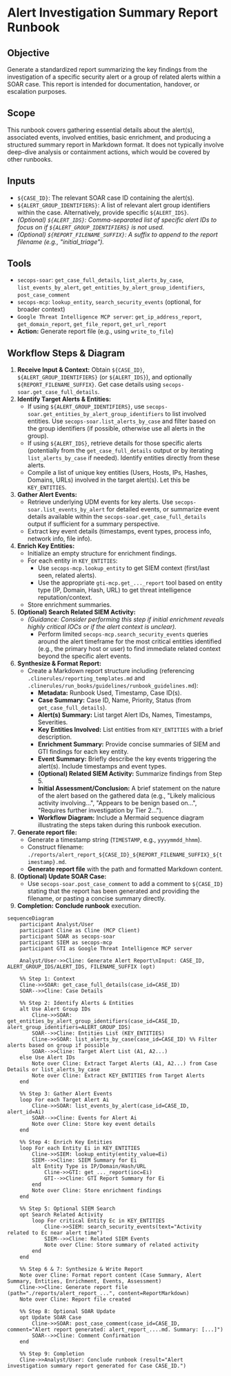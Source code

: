 # Alert Investigation Summary Report Runbook

## Objective

Generate a standardized report summarizing the key findings from the investigation of a specific security alert or a group of related alerts within a SOAR case. This report is intended for documentation, handover, or escalation purposes.

## Scope

This runbook covers gathering essential details about the alert(s), associated events, involved entities, basic enrichment, and producing a structured summary report in Markdown format. It does not typically involve deep-dive analysis or containment actions, which would be covered by other runbooks.

## Inputs

*   `${CASE_ID}`: The relevant SOAR case ID containing the alert(s).
*   `${ALERT_GROUP_IDENTIFIERS}`: A list of relevant alert group identifiers within the case. Alternatively, provide specific `${ALERT_IDS}`.
*   *(Optional) `${ALERT_IDS}`: Comma-separated list of specific alert IDs to focus on if `${ALERT_GROUP_IDENTIFIERS}` is not used.*
*   *(Optional) `${REPORT_FILENAME_SUFFIX}`: A suffix to append to the report filename (e.g., "initial_triage").*

## Tools

*   `secops-soar`: `get_case_full_details`, `list_alerts_by_case`, `list_events_by_alert`, `get_entities_by_alert_group_identifiers`, `post_case_comment`
*   `secops-mcp`: `lookup_entity`, `search_security_events` (optional, for broader context)
*   `Google Threat Intelligence MCP server`: `get_ip_address_report`, `get_domain_report`, `get_file_report`, `get_url_report`
*   **Action:** Generate report file (e.g., using `write_to_file`)

## Workflow Steps & Diagram

1.  **Receive Input & Context:** Obtain `${CASE_ID}`, `${ALERT_GROUP_IDENTIFIERS}` (or `${ALERT_IDS}`), and optionally `${REPORT_FILENAME_SUFFIX}`. Get case details using `secops-soar.get_case_full_details`.
2.  **Identify Target Alerts & Entities:**
    *   If using `${ALERT_GROUP_IDENTIFIERS}`, use `secops-soar.get_entities_by_alert_group_identifiers` to list involved entities. Use `secops-soar.list_alerts_by_case` and filter based on the group identifiers (if possible, otherwise use all alerts in the group).
    *   If using `${ALERT_IDS}`, retrieve details for those specific alerts (potentially from the `get_case_full_details` output or by iterating `list_alerts_by_case` if needed). Identify entities directly from these alerts.
    *   Compile a list of unique key entities (Users, Hosts, IPs, Hashes, Domains, URLs) involved in the target alert(s). Let this be `KEY_ENTITIES`.
3.  **Gather Alert Events:**
    *   Retrieve underlying UDM events for key alerts. Use `secops-soar.list_events_by_alert` for detailed events, or summarize event details available within the `secops-soar.get_case_full_details` output if sufficient for a summary perspective.
    *   Extract key event details (timestamps, event types, process info, network info, file info).
4.  **Enrich Key Entities:**
    *   Initialize an empty structure for enrichment findings.
    *   For each entity in `KEY_ENTITIES`:
        *   Use `secops-mcp.lookup_entity` to get SIEM context (first/last seen, related alerts).
        *   Use the appropriate `gti-mcp.get_..._report` tool based on entity type (IP, Domain, Hash, URL) to get threat intelligence reputation/context.
    *   Store enrichment summaries.
5.  **(Optional) Search Related SIEM Activity:**
    *   *(Guidance: Consider performing this step if initial enrichment reveals highly critical IOCs or if the alert context is unclear).*
        *   Perform limited `secops-mcp.search_security_events` queries around the alert timeframe for the most critical entities identified (e.g., the primary host or user) to find immediate related context beyond the specific alert events.
6.  **Synthesize & Format Report:**
    *   Create a Markdown report structure including (referencing `.clinerules/reporting_templates.md` and `.clinerules/run_books/guidelines/runbook_guidelines.md`):
        *   **Metadata:** Runbook Used, Timestamp, Case ID(s).
        *   **Case Summary:** Case ID, Name, Priority, Status (from `get_case_full_details`).
        *   **Alert(s) Summary:** List target Alert IDs, Names, Timestamps, Severities.
        *   **Key Entities Involved:** List entities from `KEY_ENTITIES` with a brief description.
        *   **Enrichment Summary:** Provide concise summaries of SIEM and GTI findings for each key entity.
        *   **Event Summary:** Briefly describe the key events triggering the alert(s). Include timestamps and event types.
        *   **(Optional) Related SIEM Activity:** Summarize findings from Step 5.
        *   **Initial Assessment/Conclusion:** A brief statement on the nature of the alert based on the gathered data (e.g., "Likely malicious activity involving...", "Appears to be benign based on...", "Requires further investigation by Tier 2...").
        *   **Workflow Diagram:** Include a Mermaid sequence diagram illustrating the steps taken during this runbook execution.
7.  **Generate report file:**
    *   Generate a timestamp string (`TIMESTAMP`, e.g., `yyyymmdd_hhmm`).
    *   Construct filename: `./reports/alert_report_${CASE_ID}_${REPORT_FILENAME_SUFFIX}_${timestamp}.md`.
    *   **Generate report file** with the path and formatted Markdown content.
8.  **(Optional) Update SOAR Case:**
    *   Use `secops-soar.post_case_comment` to add a comment to `${CASE_ID}` stating that the report has been generated and providing the filename, or pasting a concise summary directly.
9.  **Completion:** **Conclude runbook** execution.

```{mermaid}
sequenceDiagram
    participant Analyst/User
    participant Cline as Cline (MCP Client)
    participant SOAR as secops-soar
    participant SIEM as secops-mcp
    participant GTI as Google Threat Intelligence MCP server

    Analyst/User->>Cline: Generate Alert Report\nInput: CASE_ID, ALERT_GROUP_IDS/ALERT_IDS, FILENAME_SUFFIX (opt)

    %% Step 1: Context
    Cline->>SOAR: get_case_full_details(case_id=CASE_ID)
    SOAR-->>Cline: Case Details

    %% Step 2: Identify Alerts & Entities
    alt Use Alert Group IDs
        Cline->>SOAR: get_entities_by_alert_group_identifiers(case_id=CASE_ID, alert_group_identifiers=ALERT_GROUP_IDS)
        SOAR-->>Cline: Entities List (KEY_ENTITIES)
        Cline->>SOAR: list_alerts_by_case(case_id=CASE_ID) %% Filter alerts based on group if possible
        SOAR-->>Cline: Target Alert List (A1, A2...)
    else Use Alert IDs
        Note over Cline: Extract Target Alerts (A1, A2...) from Case Details or list_alerts_by_case
        Note over Cline: Extract KEY_ENTITIES from Target Alerts
    end

    %% Step 3: Gather Alert Events
    loop For each Target Alert Ai
        Cline->>SOAR: list_events_by_alert(case_id=CASE_ID, alert_id=Ai)
        SOAR-->>Cline: Events for Alert Ai
        Note over Cline: Store key event details
    end

    %% Step 4: Enrich Key Entities
    loop For each Entity Ei in KEY_ENTITIES
        Cline->>SIEM: lookup_entity(entity_value=Ei)
        SIEM-->>Cline: SIEM Summary for Ei
        alt Entity Type is IP/Domain/Hash/URL
            Cline->>GTI: get_..._report(ioc=Ei)
            GTI-->>Cline: GTI Report Summary for Ei
        end
        Note over Cline: Store enrichment findings
    end

    %% Step 5: Optional SIEM Search
    opt Search Related Activity
        loop For critical Entity Ec in KEY_ENTITIES
            Cline->>SIEM: search_security_events(text="Activity related to Ec near alert time")
            SIEM-->>Cline: Related SIEM Events
            Note over Cline: Store summary of related activity
        end
    end

    %% Step 6 & 7: Synthesize & Write Report
    Note over Cline: Format report content (Case Summary, Alert Summary, Entities, Enrichment, Events, Assessment)
    Cline->>Cline: Generate report file (path="./reports/alert_report_...", content=ReportMarkdown)
    Note over Cline: Report file created

    %% Step 8: Optional SOAR Update
    opt Update SOAR Case
        Cline->>SOAR: post_case_comment(case_id=CASE_ID, comment="Alert report generated: alert_report_....md. Summary: [...]")
        SOAR-->>Cline: Comment Confirmation
    end

    %% Step 9: Completion
    Cline->>Analyst/User: Conclude runbook (result="Alert investigation summary report generated for Case CASE_ID.")
